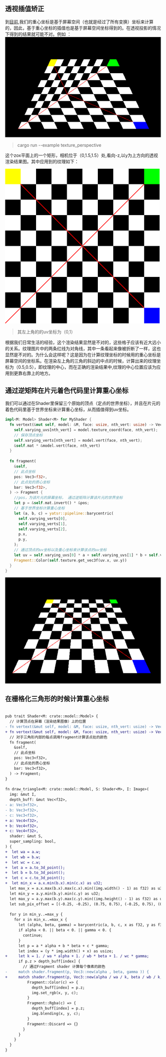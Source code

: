 ## 透视插值矫正

到[目前](https://github.com/JunYang-tes/yatsr/tree/630cdcb1bac78298a39e4e18750bdf89d1ada013),我们的重心坐标是基于屏幕空间（也就是经过了所有变换）坐标来计算的，因此，基于重心坐标的插值也是基于屏幕空间坐标得到的。在透视投影的情况下得到的结果就可能不对。例如
：
![](./uncorrected.png)

>cargo run --example texture_perspective

这个zox平面上的一个矩形，相机位于（0,1.5,1.5）处,看向-z,以y为上方向的透视渲染结果图。其中应用到的纹理如下：

![](./grid.png)

>其左上角的的uv坐标为（0,1）

根据我们日常生活的经验，这个渲染结果显然是不对的，这些格子应该有近大远小的关系。纹理图片中的两条红线为对角线，其中一条看起来像被折断了一样，这也显然是不对的。为什么会这样呢？这是因为在计算纹理坐标的时候用的重心坐标是屏幕空间的坐标系。在渲染左上角的三角的斜边的中点的时候，计算出来的纹理坐标为（0.5,0.5），即纹理的中心，而在正确的渲染结果中,纹理的中心位置应该为应用到更靠右靠上的地方。

## 通过逆矩阵在片元着色代码里计算重心坐标

我们可以通过在Shader里保留三个原始的顶点（定点的世界坐标），并且在片元的着色代码里基于世界坐标来计算重心坐标，从而插值得到uv坐标。
```rust
impl<M: Model> Shader<M> for MyShader {
  fn vertext(&mut self, model: &M, face: usize, nth_vert: usize) -> Vec3<f32> {
    self.varying_uvs[nth_vert] = model.texture_coord(face, nth_vert);
    // 保存顶点坐标
    self.varying_verts[nth_vert] = model.vert(face, nth_vert);
    &self.mat * &model.vert(face, nth_vert)
  }

  fn fragment(
    &self,
    // 此点坐标
    pos: Vec3<f32>,
    // 此点处的质心坐标
    bar: Vec3<f32>,
  ) -> Fragment {
    //pos，为该片元的屏幕坐标， 通过逆矩阵计算该片元的世界坐标
    let p = &self.mat.invert() * &pos;
    // 基于世界坐标计算重心坐标
    let (a, b, c) = yatsr::pipeline::barycentric(
      self.varying_verts[0],
      self.varying_verts[1],
      self.varying_verts[2],
      p.x,
      p.y,
    );
    // 通过顶点的uv坐标以及重心坐标来计算该点的uv坐标
    let uv = self.varying_uvs[0] * a + self.varying_uvs[1] * b + self.varying_uvs[2] * c;
    Fragment::Color(self.texture.get_vec3f(uv.x, uv.y))
  }
}
```

![](./correct.png)

## 在栅格化三角形的时候计算重心坐标


```diff

pub trait Shader<M: crate::model::Model> {
  // 计算顶点在屏幕（渲染结果图像）上的位置
- fn vertext(&mut self, model: &M, face: usize, nth_vert: usize) -> Vec3<f32>;
+ fn vertext(&mut self, model: &M, face: usize, nth_vert: usize) -> Vec4<f32>;
  // 对于三角形内部的每点调用fragment计算该点处的颜色
  fn fragment(
    &self,
    // 此点坐标
    pos: Vec3<f32>,
    // 此点处的质心坐标
    bar: Vec3<f32>,
  ) -> Fragment;
}

fn draw_triangle<M: crate::model::Model, S: Shader<M>, I: Image>(
  img: &mut I,
  depth_buff: &mut Vec<f32>,
- a: Vec3<f32>,
- b: Vec3<f32>,
- c: Vec3<f32>,
+ a: Vec4<f32>,
+ b: Vec4<f32>,
+ c: Vec4<f32>,
  shader: &mut S,
  super_sampling: bool,
) {
+  let wa = a.w;
+  let wb = b.w;
+  let wc = c.w;
+  let a = a.to_3d_point();
+  let b = b.to_3d_point();
+  let c = c.to_3d_point();
+  let min_x = a.x.min(b.x).min(c.x) as u32;
  let max_x = a.x.max(b.x).max(c.x).min((img.width() - 1) as f32) as u32;
  let min_y = a.y.min(b.y).min(c.y) as u32;
  let max_y = a.y.max(b.y).max(c.y).min((img.height() - 1) as f32) as u32;
  let sub_pix_offset = [(-0.25, -0.25), (0.75, 0.75), (-0.25, 0.75), (0.25, -0.75)];

  for y in min_y..=max_y {
    for x in min_x..=max_x {
      let (alpha, beta, gamma) = barycentric(a, b, c, x as f32, y as f32);
      if alpha < 0. || beta < 0. || gamma < 0. {
        continue;
      }
      let p = a * alpha + b * beta + c * gamma;
      let index = (y * img.width() + x) as usize;
+     let k = 1. / wa * alpha + 1. / wb * beta + 1. / wc * gamma;
      if p.z > depth_buff[index] {
        // 通过Fragment shader 计算每个像素的颜色
-     match shader.fragment(p, Vec3::new(alpha , beta, gamma )) {
+     match shader.fragment(p, Vec3::new(alpha / wa / k, beta / wb / k, gamma / wc / k)) {
          Fragment::Color(c) => {
            depth_buff[index] = p.z;
            img.set_rgb(x, y, c);
          }
          Fragment::Rgba(c) => {
            depth_buff[index] = p.z;
            img.blending(x, y, c);
          }
          Fragment::Discard => {}
        }
      }
    }
  }
}



```
